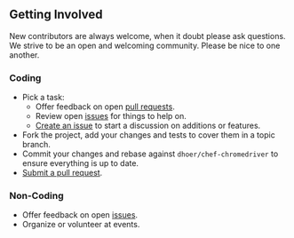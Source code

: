 ## Getting Involved

New contributors are always welcome, when it doubt please ask questions. We strive to be an open and welcoming 
community. Please be nice to one another.

### Coding

* Pick a task:
  * Offer feedback on open [pull requests](https://github.com/dhoer/chef-chromedriver/pulls).
  * Review open [issues](https://github.com/dhoer/chef-chromedriver/issues) for things to help on.
  * [Create an issue](https://github.com/dhoer/chef-chromedriver/issues/new) to start a discussion on 
  additions or features.
* Fork the project, add your changes and tests to cover them in a topic branch.
* Commit your changes and rebase against `dhoer/chef-chromedriver` to ensure everything is up to date.
* [Submit a pull request](https://github.com/dhoer/chef-chromedriver/compare/).

### Non-Coding

* Offer feedback on open [issues](https://github.com/dhoer/chef-chromedriver/issues).
* Organize or volunteer at events.
